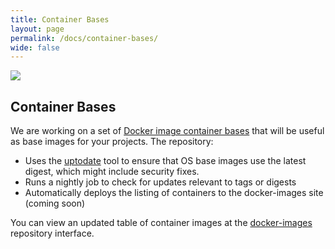 ```yaml
---
title: Container Bases
layout: page
permalink: /docs/container-bases/
wide: false
---
```


<img src="{{ site.baseurl }}/assets/img/radius-docker.png" class="centered">

## Container Bases

We are working on a set of <a href="https://github.com/rse-radiuss/docker-images" target="_blank">Docker image container bases</a>
that will be useful as base images for your projects. The repository:

 - Uses the <a href="https://vsoch.github.io/uptodate" target="_blank">uptodate</a> tool to ensure that OS base images use the latest digest, which might include security fixes.
 - Runs a nightly job to check for updates relevant to tags or digests
 - Automatically deploys the listing of containers to the docker-images site (coming soon)
 
You can view an updated table of container images at the <a href="https://rse-radiuss.github.io/docker-images" target="_blank">docker-images</a> repository interface.
